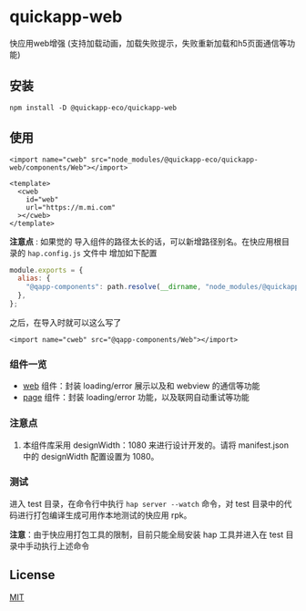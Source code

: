 # quickapp-web

快应用web增强 (支持加载动画，加载失败提示，失败重新加载和h5页面通信等功能)

## 安装

```
npm install -D @quickapp-eco/quickapp-web
```

## 使用

```
<import name="cweb" src="node_modules/@quickapp-eco/quickapp-web/components/Web"></import>

<template>
  <cweb
    id="web"
    url="https://m.mi.com"
  ></cweb>
</template>
```

**注意点** : 如果觉的 导入组件的路径太长的话，可以新增路径别名。在快应用根目录的 `hap.config.js` 文件中 增加如下配置

```javascript
module.exports = {
  alias: {
    "@qapp-components": path.resolve(__dirname, "node_modules/@quickapp-eco/quickapp-web/components"),
  },
};
```

之后，在导入时就可以这么写了

```
<import name="cweb" src="@qapp-components/Web"></import>
```

### 组件一览

- [web](./docs/web.md) 组件：封装 loading/error 展示以及和 webview 的通信等功能
- [page](./docs/page.md) 组件：封装 loading/error 功能，以及联网自动重试等功能

### 注意点

1. 本组件库采用 designWidth：1080 来进行设计开发的。请将 manifest.json 中的 designWidth 配置设置为 1080。

### 测试

进入 test 目录，在命令行中执行 `hap server --watch` 命令，对 test 目录中的代码进行打包编译生成可用作本地测试的快应用 rpk。

**注意**：由于快应用打包工具的限制，目前只能全局安装 hap 工具并进入在 test 目录中手动执行上述命令


## License

[MIT](./LICENSE)
